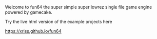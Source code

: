 Welcome to fun64 the super simple super lowrez single file game engine powered by gamecake.

Try the live html version of the example projects here

https://xriss.github.io/fun64



